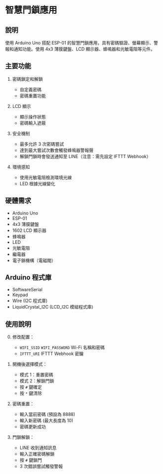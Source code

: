 # 智慧門鎖應用

## 說明

使用 Arduino Uno 搭配 ESP-01 的智慧門鎖應用，具有密碼驗證、螢幕顯示、警報和通知功能。使用 4x3 薄膜鍵盤、LCD 顯示器、蜂鳴器和光敏電阻等元件。

## 主要功能

1. 密碼鎖定和解鎖
   - 自定義密碼
   - 密碼重置功能

2. LCD 顯示
   - 顯示操作狀態
   - 密碼輸入遮蔽

3. 安全機制
   - 最多允許 3 次密碼嘗試
   - 達到最大嘗試次數會觸發蜂鳴器警報聲
   - 解鎖門鎖時會發送通知至 LINE（注意：需先設定 IFTTT Webhook）
   
4. 環境感知
   - 使用光敏電阻檢測環境光線
   - LED 根據光線變化

## 硬體需求

- Arduino Uno
- ESP-01
- 4x3 薄膜鍵盤
- 1602 LCD 顯示器
- 蜂鳴器
- LED
- 光敏電阻
- 繼電器
- 電子鎖機構（電磁閥）

## Arduino 程式庫

- SoftwareSerial
- Keypad
- Wire (I2C 程式庫)
- LiquidCrystal_I2C (LCD_I2C 模組程式庫)

## 使用說明

0. 修改配置：
    - `WIFI_SSID` `WIFI_PASSWORD` Wi-Fi 名稱和密碼
    - `IFTTT_URI` IFTTT Webhook 密鑰

1. 開機後選擇模式：
   - 模式 1：重置密碼
   - 模式 2：解鎖門鎖
   - 按 `#` 鍵確定
   - 按 `*` 鍵清除

2. 密碼重置：
   - 輸入當前密碼 (預設為 8888)
   - 輸入新密碼 (最大長度為 10)
   - 密碼更新成功
   
3. 門鎖解鎖：
   - LINE 收到通知訊息
   - 輸入正確密碼解鎖
   - 按 `#` 鍵鎖門
   - 3 次錯誤嘗試觸發警報